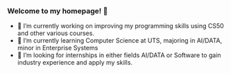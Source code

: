 ### Welcome to my homepage! 👋

- 🔭 I’m currently working on improving my programming skills using CS50 and other various courses.
- 🌱 I’m currently learning Computer Science at UTS, majoring in AI/DATA, minor in Enterprise Systems
- 👯 I’m looking for internships in either fields AI/DATA or Software to gain industry experience and apply my skills.

<!--
**hridaybashyal/hridaybashyal** is a ✨ _special_ ✨ repository because its `README.md` (this file) appears on your GitHub profile.

Here are some ideas to get you started:

- 🔭 I’m currently working on improving my programming skills.
- 🌱 I’m currently learning Computer Science at UTS.
- 👯 I’m looking for internships in either fields AI/DATA or Software.
- 🤔 I’m looking for help with ...
- 💬 Ask me about ...
- 📫 How to reach me: ...
- 😄 Pronouns: ...
- ⚡ Fun fact: ...
-->
